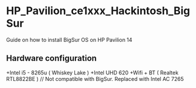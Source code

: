 # HP_Pavilion_ce1xxx_Hackintosh_BigSur
Guide on how to install BigSur OS on HP Pavilion 14 

## Hardware configuration
+Intel i5 - 8265u ( Whiskey Lake )
+Intel UHD 620
+Wifi + BT ( Realtek RTL8822BE ) // Not compatible with BigSur. Replaced with Intel AC 7265 
